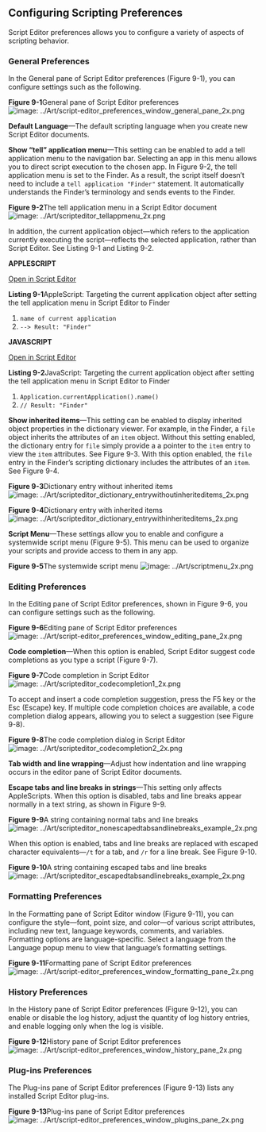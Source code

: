 ## Configuring Scripting Preferences

Script Editor preferences allows you to configure a variety of aspects of scripting behavior.

### General Preferences

In the General pane of Script Editor preferences (Figure 9-1), you can configure settings such as the following.

**Figure 9-1**General pane of Script Editor preferences
![image: ../Art/script-editor_preferences_window_general_pane_2x.png](Art/script-editor_preferences_window_general_pane_2x.png)

**Default Language**—The default scripting language when you create new Script Editor documents.

**Show “tell” application menu**—This setting can be enabled to add a tell application menu to the navigation bar. Selecting an app in this menu allows you to direct script execution to the chosen app. In Figure 9-2, the tell application menu is set to the Finder. As a result, the script itself doesn’t need to include a `tell application "Finder"` statement. It automatically understands the Finder’s terminology and sends events to the Finder.

**Figure 9-2**The tell application menu in a Script Editor document
![image: ../Art/scripteditor_tellappmenu_2x.png](Art/scripteditor_tellappmenu_2x.png)

In addition, the current application object—which refers to the application currently executing the script—reflects the selected application, rather than Script Editor. See Listing 9-1 and Listing 9-2.

**APPLESCRIPT**

[Open in Script Editor](applescript://com.apple.scripteditor?action=new&script=name%20of%20current%20application)

**Listing 9-1**AppleScript: Targeting the current application object after setting the tell application menu in Script Editor to Finder

1. `name of current application`
2. `--> Result: "Finder"`

**JAVASCRIPT**

[Open in Script Editor](applescript://com.apple.scripteditor?action=new&script=Application.currentApplication%28%29.name%28%29)

**Listing 9-2**JavaScript: Targeting the current application object after setting the tell application menu in Script Editor to Finder

1. `Application.currentApplication().name()`
2. `// Result: "Finder"`

**Show inherited items**—This setting can be enabled to display inherited object properties in the dictionary viewer. For example, in the Finder, a `file` object inherits the attributes of an `item` object. Without this setting enabled, the dictionary entry for `file` simply provide a a pointer to the `item` entry to view the `item` attributes. See Figure 9-3. With this option enabled, the `file` entry in the Finder’s scripting dictionary includes the attributes of an `item`. See Figure 9-4.

**Figure 9-3**Dictionary entry without inherited items
![image: ../Art/scripteditor_dictionary_entrywithoutinheriteditems_2x.png](Art/scripteditor_dictionary_entrywithoutinheriteditems_2x.png)

**Figure 9-4**Dictionary entry with inherited items
![image: ../Art/scripteditor_dictionary_entrywithinheriteditems_2x.png](Art/scripteditor_dictionary_entrywithinheriteditems_2x.png)

**Script Menu**—These settings allow you to enable and configure a systemwide script menu (Figure 9-5). This menu can be used to organize your scripts and provide access to them in any app.

**Figure 9-5**The systemwide script menu
![image: ../Art/scriptmenu_2x.png](Art/scriptmenu_2x.png)

### Editing Preferences

In the Editing pane of Script Editor preferences, shown in Figure 9-6, you can configure settings such as the following.

**Figure 9-6**Editing pane of Script Editor preferences
![image: ../Art/script-editor_preferences_window_editing_pane_2x.png](Art/script-editor_preferences_window_editing_pane_2x.png)

**Code completion**—When this option is enabled, Script Editor suggest code completions as you type a script (Figure 9-7).

**Figure 9-7**Code completion in Script Editor
![image: ../Art/scripteditor_codecompletion1_2x.png](Art/scripteditor_codecompletion1_2x.png)

To accept and insert a code completion suggestion, press the F5 key or the Esc (Escape) key. If multiple code completion choices are available, a code completion dialog appears, allowing you to select a suggestion (see Figure 9-8).

**Figure 9-8**The code completion dialog in Script Editor
![image: ../Art/scripteditor_codecompletion2_2x.png](Art/scripteditor_codecompletion2_2x.png)

**Tab width and line wrapping**—Adjust how indentation and line wrapping occurs in the editor pane of Script Editor documents.

**Escape tabs and line breaks in strings**—This setting only affects AppleScripts. When this option is disabled, tabs and line breaks appear normally in a text string, as shown in Figure 9-9.

**Figure 9-9**A string containing normal tabs and line breaks
![image: ../Art/scripteditor_nonescapedtabsandlinebreaks_example_2x.png](Art/scripteditor_nonescapedtabsandlinebreaks_example_2x.png)

When this option is enabled, tabs and line breaks are replaced with escaped character equivalents—`/t` for a tab, and `/r` for a line break. See Figure 9-10.

**Figure 9-10**A string containing escaped tabs and line breaks
![image: ../Art/scripteditor_escapedtabsandlinebreaks_example_2x.png](Art/scripteditor_escapedtabsandlinebreaks_example_2x.png)

### Formatting Preferences

In the Formatting pane of Script Editor window (Figure 9-11), you can configure the style—font, point size, and color—of various script attributes, including new text, language keywords, comments, and variables. Formatting options are language-specific. Select a language from the Language popup menu to view that language’s formatting settings.

**Figure 9-11**Formatting pane of Script Editor preferences
![image: ../Art/script-editor_preferences_window_formatting_pane_2x.png](Art/script-editor_preferences_window_formatting_pane_2x.png)

### History Preferences

In the History pane of Script Editor preferences (Figure 9-12), you can enable or disable the log history, adjust the quantity of log history entries, and enable logging only when the log is visible.

**Figure 9-12**History pane of Script Editor preferences
![image: ../Art/script-editor_preferences_window_history_pane_2x.png](Art/script-editor_preferences_window_history_pane_2x.png)

### Plug-ins Preferences

The Plug-ins pane of Script Editor preferences (Figure 9-13) lists any installed Script Editor plug-ins.

**Figure 9-13**Plug-ins pane of Script Editor preferences
![image: ../Art/script-editor_preferences_window_plugins_pane_2x.png](Art/script-editor_preferences_window_plugins_pane_2x.png)
